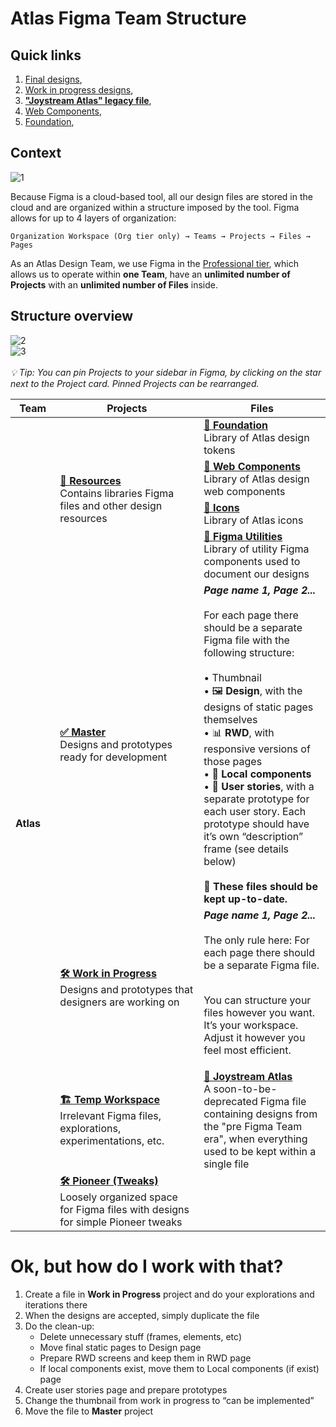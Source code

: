 # Atlas Figma Team Structure

## Quick links

1. [Final designs](https://www.figma.com/files/project/33106318/%E2%9C%85-Final?fuid=1017378024164173256),
2. [Work in progress designs](https://www.figma.com/files/project/33106300/%F0%9F%9A%A7-Work-in-progress?fuid=1017378024164173256),
3. **["Joystream Atlas" legacy file](https://www.figma.com/file/Vk2Z4QOiVa5bB6q3cBIG5J/Joystream-Atlas)**,
4. [Web Components](https://www.figma.com/file/Pf31tuYpozYmpq163U2ho8/Web-Components),
5. [Foundation](https://www.figma.com/file/Cc3VDoK6qglJ617ChA2EMr/Foundation),


## Context
![1](https://user-images.githubusercontent.com/22870059/144466669-1cdb4aff-37f7-4e36-af3c-0ac4d4b27341.png)

Because Figma is a cloud-based tool, all our design files are stored in the cloud and are organized within a structure imposed by the tool. Figma allows for up to 4 layers of organization:
```
Organization Workspace (Org tier only) → Teams → Projects → Files → Pages
```

As an Atlas Design Team, we use Figma in the [Professional tier](https://www.figma.com/pricing/), which allows us to operate within **one Team**, have an **unlimited number of Projects** with an **unlimited number of Files** inside.

## Structure overview
![2](https://user-images.githubusercontent.com/22870059/144466702-65d08515-2e37-4ff8-ba4b-179c645bc9f5.png)<br>
![3](https://user-images.githubusercontent.com/22870059/144592656-fc27dfcf-08bc-46d1-b0cf-aeeda29d1fe2.png)<br><br>
_💡 Tip: You can pin Projects to your sidebar in Figma, by clicking on the star next to the Project card. Pinned Projects can be rearranged._

<!-- <style>
.caption {
  font-size: .9em;
  color: gray;
}
</style>
 -->
<table>
<thead>
  <tr>
    <th width=100>Team</th>
    <th width=500>Projects</th>
    <th width=500>Files</th>
  </tr>
</thead>
<tbody>
  <tr>
    <td rowspan="12"><strong>Atlas<strong></td>
    <td rowspan="4">
      <a href="https://www.figma.com/files/project/33106243/%F0%9F%8E%A8-Design-System?fuid=730334878476004289" target="_blank"><strong>🎨 Resources</strong></a>
      <br>
      <span class="caption">Contains libraries Figma files and other design resources</span>
    </td>
    <td>
      <a href="https://www.figma.com/file/Cc3VDoK6qglJ617ChA2EMr/Foundation" target="_blank"><strong>📄 Foundation</strong></a>
      <br>
      <span class="caption">Library of Atlas design tokens</span>
    </td>
  </tr>
  <tr>
    <td>
      <a href="https://www.figma.com/file/Pf31tuYpozYmpq163U2ho8/Web-Components" target="_blank"><strong>📄 Web Components</strong></a>
      <br>
      <span class="caption">Library of Atlas design web components</span>
    </td>
  </tr>
  <tr>
    <td>
      <a href="https://www.figma.com/file/2tlBY1JQtRMoyjmjJQ9jam/Icons" target="_blank"><strong>📄 Icons</strong></a>
      <br>
      <span class="caption">Library of Atlas icons</span>
    </td>
  </tr>
  <tr>
    <td>
      <a href="https://www.figma.com/file/yjuGz1asfGbifsCIOVUoPn/Utilities" target="_blank"><strong>📄 Figma Utilities</strong></a>
      <br>
      <span class="caption">Library of utility Figma components used to document our designs</span>
    </td>
  </tr>
  <tr>
    <td rowspan="3">
      <a href="https://www.figma.com/files/project/33106300/%F0%9F%91%A9%F0%9F%8F%BE%E2%80%8D%F0%9F%A6%B1-Viewer?fuid=730334878476004289" target="_blank"><strong>✅  Master</strong></a>
      <br>
      <span class="caption">Designs and prototypes ready for development</span>
    </td>
  </tr>
  <tr>
    <td>
      <strong><i>Page name 1, Page 2...</i></strong>
      <br><br>
      <span class="caption">For each page there should be a separate Figma file with the following structure:
<br><br>• Thumbnail
<br> • 🖼 <strong>Design</strong>, with the designs of static pages themselves
<br> • 📊 <strong>RWD</strong>, with responsive versions of those pages
<br> • 💠 <strong>Local components</strong>
<br> • 🔀 <strong>User stories</strong>, with a separate prototype for each user story. Each prototype should have it’s own “description” frame (see details below)
<br><br>
<strong>🚨 These files should be kept up-to-date.</strong></span>
    </td>
  </tr>
  <tr>
  </tr>
  <tr>
    <td rowspan="3">
      <a href="https://www.figma.com/files/project/33106318/%F0%9F%91%A8%F0%9F%8F%BB%E2%80%8D-Publisher?fuid=730334878476004289" target="_blank"><strong>🛠  Work in Progress</strong></a>
      <br>
      <span class="caption">Designs and prototypes that designers are working on</span>
    </td>
  </tr>
  <tr>
    <td>
    <strong><i>Page name 1, Page 2...</i></strong>
    <br><br>
    <span class="caption">The only rule here: For each page there should be a separate Figma file.

<br> You can structure your files however you want. It’s your workspace. Adjust it however you feel most efficient.</span>
    </td>
  </tr>
  <tr>
  </tr>
  <tr>
    <td>
      <a href="https://www.figma.com/files/project/33106822/%F0%9F%8F%97-Temp-Workspace?fuid=730334878476004289" target="_blank"><strong>🏗 Temp Workspace</strong></a>
      <br>
      <span class="caption">Irrelevant Figma files, explorations, experimentations, etc.</span>
    </td>
    <td>
      <a href="https://www.figma.com/file/Vk2Z4QOiVa5bB6q3cBIG5J/Joystream-Atlas" target="_blank"><strong>📄 Joystream Atlas</strong></a>
      <br>
      <span class="caption">A soon-to-be-deprecated Figma file containing designs from the "pre Figma Team era", when everything used to be kept within a single file</span>
    </td>
  </tr>
  <tr>
    <td>
      <a href="https://www.figma.com/files/project/33712705/%F0%9F%9B%A0-Pioneer-(Tweaks)?fuid=730334878476004289" target="_blank"><strong>🛠 Pioneer (Tweaks)</strong></a>
      <br>
      <span class="caption">Loosely organized space for Figma files with designs for simple Pioneer tweaks</span>
    </td>
    <td></td>
  </tr>
</tbody>
</table>

# Ok, but how do I work with that?
<ol><li>Create a file in <strong>Work in Progress</strong> project and do your explorations and iterations there</li>
<li>When the designs are accepted, simply duplicate the file</li>
<li>Do the clean-up:
<ul>
  <li>Delete unnecessary stuff (frames, elements, etc)</li>
  <li> Move final static pages to Design page</li>
  <li> Prepare RWD screens and keep them in RWD page</li>
  <li>If local components exist, move them to Local components (if exist) page</li></ul></li>
<li>Create user stories page and prepare prototypes</li>
<li>Change the thumbnail from work in progress to “can be implemented”</li>
<li>Move the file to <strong>Master</strong> project</li>
</ol>
